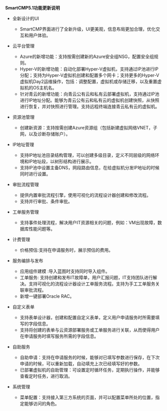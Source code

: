 **SmartCMP5.1功能更新说明**
+ 全新设计的UI
    + SmartCMP界面进行了全新升级，UI更美观，信息布局更加合理，优化交互和用户体验。

+ 云平台管理
    + Azure的新增功能：支持按需创建新的Azure安全组NSG，配置安全组规则。
    + Hyper-V的新增功能：自动化部署Hyper-V虚拟机，支持通过IP池进行IP分配；支持为Hyper-V虚拟机创建和配置多个网卡；支持更多的Hyper-V虚拟机Day2运维操作，包括：调整配置，虚拟机或存储迁移，以及重置虚拟机的OS主机名。
    + 针对青云的新增功能：向青云公有云和私有云部署虚拟机，支持通过IP池进行IP地址分配。能够为青云公有云和私有云的虚拟机创建快照，从快照进行恢复，并对快照进行管理。支持远程终端连接青云私有云的虚拟机。

+ 资源池管理
    + 创建新资源：支持按需创建Azure资源组（包括新建虚拟网络VNET，子网，以及诊断存储账户）。

+ IP地址管理
    + 支持IP地址池目录结构管理，可以创建多级目录，定义不同层级的网络环境和IP地址段，以树形结构进行展示。
    + 支持IP池中设置主备DNS，网段路由信息，在给虚拟机分发IP地址的时候同时进行设置。

+ 审批流程管理
    + 提供内置审批流程引擎，使用可视化的流程设计器创建和修改流程。
    + 支持并行审批、条件审批。

+ 工单服务管理
    + 支持事件处理流程，解决用户IT资源相关的问题，例如：VM出现故障，数据库性能问题等。

+ 计费管理
    + 价格预估:支持在申请服务时，展示预估的费用。

+ 服务编排与发布
    + 应用组件建模 :导入蓝图时支持同时导入组件。
    + 工单服务: 支持创建和发布IT故障单，用户汇报问题，IT支持团队进行解决。支持可视化的流程设计器设计工单服务流程。支持为手工工单服务关联审批流程。
    + 新增一键部署Oracle RAC。

+ 自定义表单
    + 支持表单设计器，创建和配置自定义表单，定义用户申请服务时所需要填写的字段信息。
    + 支持将创建的表单与云资源部署服务或工单服务进行关联，从而使得用户在申请服务时填写服务所需的字段信息。 

+ 自助服务
    + 自助申请：支持在申请服务的时候，能够对已填写参数进行保存，在下次申请的时候，可以重新加载，自动填充上次已经填写好的参数。
    + 已部署虚拟机的自助管理：可设置定时循环任务，定期执行操作，并能够查看定时任务，进行取消。
+ 系统管理
    + 菜单配置：支持接入第三方系统的页面，并可以配置菜单所处的位置，指定能够访问的角色。






























































































































